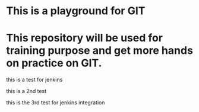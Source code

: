 # This is a playground for GIT

# This repository will be used for training purpose and get more hands on practice on GIT.

this is a test for jenkins

this is a 2nd test 

this is the 3rd test for jenkins integration
